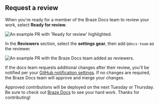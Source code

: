 ## Request a review

When you're ready for a member of the Braze Docs team to review your work, select **Ready for review**.

![An example PR with 'Ready for review' highlighted.]()

In the **Reviewers** section, select the **settings gear**, then add `@docs-team` as the reviewer.

![An example PR with the Braze Docs team added as reviewers.]()

If the docs team requests additional changes after their review, you'll be notified per your [GitHub notification settings](https://docs.github.com/en/account-and-profile/managing-subscriptions-and-notifications-on-github/setting-up-notifications/configuring-notifications). If no changes are required, the Braze Docs team will approve and merge your changes.

Approved contributions will be deployed on the next Tuesday or Thursday. Be sure to check out [Braze Docs]({{sitebase.url}}) to see your hard work. Thanks for contributing!
